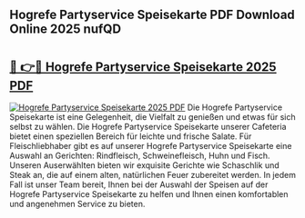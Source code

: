 ## Hogrefe Partyservice Speisekarte PDF Download Online 2025 nufQD

# <h2><a href="http://gc96na5.nevu.top/?p=Hogrefe+Partyservice+Speisekarte">🔗 👉🔴 Hogrefe Partyservice Speisekarte 2025 PDF</a></h2>

[![Hogrefe Partyservice Speisekarte 2025 PDF](https://i.imgur.com/dBaPXMq.png)](http://gc96na5.nevu.top/?p=Hogrefe+Partyservice+Speisekarte)
Die Hogrefe Partyservice Speisekarte ist eine Gelegenheit, die Vielfalt zu genießen und etwas für sich selbst zu wählen. Die Hogrefe Partyservice Speisekarte unserer Cafeteria bietet einen speziellen Bereich für leichte und frische Salate. Für Fleischliebhaber gibt es auf unserer Hogrefe Partyservice Speisekarte eine Auswahl an Gerichten: Rindfleisch, Schweinefleisch, Huhn und Fisch. Unseren Auserwählten bieten wir exquisite Gerichte wie Schaschlik und Steak an, die auf einem alten, natürlichen Feuer zubereitet werden. In jedem Fall ist unser Team bereit, Ihnen bei der Auswahl der Speisen auf der Hogrefe Partyservice Speisekarte zu helfen und Ihnen einen komfortablen und angenehmen Service zu bieten.
